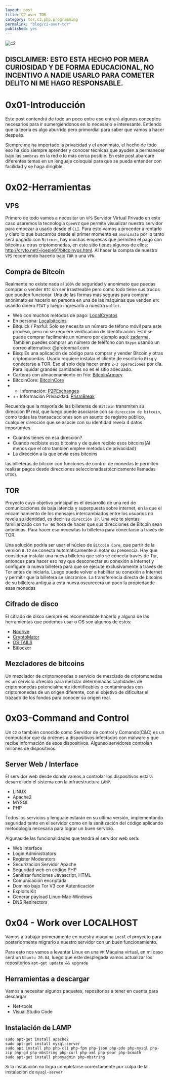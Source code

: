```yaml
---
layout: post
title: C2 over TOR
category: tor,c2,php,programming
permalink: "blog/c2-over-tor"
published: yes
---
```


<img alt="c2" src="https://steamuserimages-a.akamaihd.net/ugc/954101135156565426/21D9841F8E03ED30D91A7720388E1E8D3A464FC0/" height="auto" width="auto" />

DISCLAIMER: ESTO ESTA HECHO POR MERA CURIOSIDAD Y DE FORMA EDUCACIONAL, NO INCENTIVO A NADIE USARLO PARA COMETER DELITO NI ME HAGO RESPONSABLE.
---

# 0x01-Introducción

Este post contendrá de todo un poco entre eso entrará algunos conceptos necesarios para ir sumergiendonos en lo necesario e interesante. Entiendo que la teoría es algo aburrido pero primordial para saber que vamos a hacer después.


Siempre me ha importado la privacidad y el anonimato, el hecho de todo eso ha sido siempre aprender y conocer técnicas que ayuden a permanecer bajo las `sombras` en la red o lo más cerca posible. En este post abarcaré diferentes temas en un lenguaje coloquial para que se pueda entender con facilidad y se haga dirigible.




# 0x02-Herramientas 

## VPS 

Primero de todo vamos a necesitar un `VPS` Servidor Virtual Privado en este caso usaremos la tecnología `OpenVZ` que permite visualizar nuestro servidor para empezar a usarlo desde el `CLI`. Para esto vamos a proceder a rentarlo y claro lo que buscamos desde el primer momento es `anonimato` por lo tanto será pagado con `Bitcoin`, hay muchas empresas que permiten el pago con bitcoins u otras criptomonedas, en este sitio tienes algunos de ellos: http://cryto.net/~joepie91/bitcoinvps.html. Al hacer la compra de nuestro `VPS` recomiendo hacerlo bajo `TOR` o una `VPN`.

## Compra de Bitcoin

Realmente no existe nada al `100%` de seguridad y anonimato que puedas comprar o vender `BTC` sin ser irrastreable pero como todo tiene sus trucos que pueden funcionar. Una de las formas más seguras para comprar anonimato es hacerlo en persona en una de las máquinas que venden `BTC` usando dinero `FIAT` y luego ingresarlo a nuestra `wallet`.

* Web con muchos métodos de pago: [LocalCryptos](http://localcryptos.com)
* En persona: [Localbitcoins](https://localbitcoins.com)
* Bitquick / Paxful: Solo se necesita un número de téfono móvil para este proceso, pero no se requiere verificación de identificación. Esto se puede comprar facilmente un número por ejemplo aquí: [zadarma](https://zadarma.com). También puedes comprar un número de teléfono con `Skype` usando un correo alternativo: @protonmail.com
* Bisq: Es una aplicación de código para comprar y vender Bitcoin y otras criptomonedas. Usarlo requiere instalar el cliente de escritorio `Bisq` y conectarse a TOR. Eso si solo deja hacer entre `2-3 operaciones` por día. Para liquidar grandes cantidades no es el sitio adecuado.
* Carteras con almacenamiento en frío: [BitcoinArmory](https://www.bitcoinarmory.com/)
* BitcoinCore: [BitcoinCore](https://bitcoin.org/en/download)
* + Información: [P2PExchanges](https://news.bitcoin.com/private-bitcoin-p2p-exchanges-cash/)
* ++ Información  Privacidad: [PrismBreak](https://prism-break.org/es/)

Recuerda que la mayoría de las billeteras de `Bitcoin` transmiten su dirección IP real, que luego puede asociarse con su `dirección de bitcoin`, como todas las transacacciones son un asunto de registro público, cualquier dirección que se asocie con su identidad revela 4 datos importantes.

* Cuantos tienes en esa dirección?
* Cuando recibiste esos bitcoins y de quien recibio esos bitcoins(Al menos que el otro también emplee metodos de privacidad)
* La dirección a la que envía esos bitcoins

las billeteras de bitcoin con funciones de control de monedas le permiten realizar
pagos desde direcciones seleccionadas(técnicamente llamadas `UTXO`).

## TOR

Proyecto cuyo objetivo principal es el desarrollo de una red de comunicaciones de baja latencia y superpuesta sobre internet, en la que el encaminamiento de los mensajes intercambiados entre los usuarios no revela su identidad, es decir su `dirección IP`.
Una vez te sientas familiarizado con `Tor` es hora de hacer que sus direcciones de Bitcoin sean anónimas. Para hacer eso necesitas tu billetera para conectarse a través de TOR.

Una solución podría ser usar el núcleo de `Bitcoin Core`, que partir de la versión `0.12` se conecta automáticamente al notar su presencia.
Hay que considerar instalar una nueva billetera que solo se conecta través de Tor, entonces para hacer eso hay que desconectar su conexión a Internet y configure la nueva billetera para que se ejecute exclusivamente a través de Tor antes de iniciarla. Luego puede volver a habilitar su conexión a Internet y permitir que la billetera se sincronice.
La transferencia directa de bitcoins de su billetera antigua a esta nueva oscurecerá un poco la propiedadde esas monedas

## Cifrado de disco

El cifrado de disco siempre es recomendable hacerlo y alguna de las herramientas que podemos usar o OS son algunos de estos:

* [Nodrive](https://www.nodrive.cloud/en/index.html)
* [CryptoMator](https://cryptomator.org/)
* [OS TAILS](https://tails.com)
* [Bitlocker](https://bitlocker.com)

## Mezcladores de bitcoins

Un mezclador de criptomonedas o servicio de mezclado de criptomonedas es un servicio ofrecido para mezclar determinadas cantidades de criptomonedas potencialmente identificables o contaminadas con criptomonedas de un origen diferente, con el objetivo de dificultar el trazado de los fondos para conocer su origen real.

# 0x03-Command and Control

Un `C2` o también conocido como Servidor de control y Comando(C&C) es un computador que da órdenes a dispositivos infectados con malware y que recibe información de esos dispositivos. Algunso servidores controlan millones de dispositivos.

## Server Web / Interface

El servidor web  desde donde vamos a controlar los dispositivos estara desarrollado el sistema con la infraestructura `LAMP`.

* LINUX
* Apache2
* MYSQL
* PHP

Todos los servicios y lenguaje estarán en su ultima versión, implementando seguridad tanto en el servidor como en la sanitización del código aplicando metodología necesaria para lograr un buen servicio.

Algunas de las funcionalidades que tendrá el servidor web será:

* Web interface
* Login Administrators
* Register Moderators
* Securizacion Servidor Apache
* Seguridad web en código PHP
* Sanitizar funciones Javascript, HTML
* Comunicación encriptada
* Dominio bajo Tor V3 con Autenticación 
* Exploits Kit
* Generar payload Linux-Mac-Windows
* DNS Redirectors

# 0x04 - Work over LOCALHOST

Vamos a trabajar primeramente en nuestra máquina `Local` el proyecto para posteriormente migrarlo a nuestro servidor con un buen funcionamiento.

Para esto nos vamos a levantar Linux en una `VM` Máquina virtual, en mi caso será un `Ubuntu 20.04`, luego que este desplegada vamos actualizar los repositorios `apt-get update && upgrade`

## Herramientas a descargar

Vamos a necesitar algunos paquetes, repositorios a tener en cuenta para descargar

* Net-tools
* Visual Studio Code

## Instalación de LAMP

```
sudo apt-get install apache2
sudo apt-get install mysql-server
sudo apt install php php-cli php-fpm php-json php-pdo php-mysql php-zip php-gd php-mbstring php-curl php-xml php-pear php-bcmath
sudo apt-get install phpmyadmin php-mbstring
```

Si la instalación no logra completarse correctamente por culpa de la instalación de `mysql-server`
